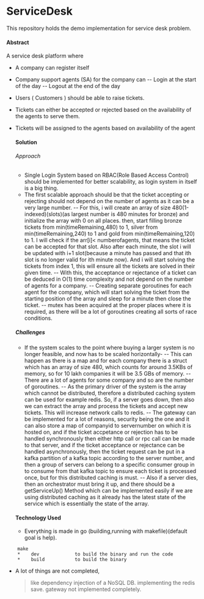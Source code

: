# ServiceDesk
  
  This repository holds the demo implementation for service desk problem.
  
  #### Abstract
 
  A service desk platform where
  
  - A company can register itself
  - Company support agents (SA) for the company can
  -- Login at the start of the day
 -- Logout at the end of the day
- Users ( Customers ) should be able to raise tickets.
- Tickets can either be accepted or rejected based on the availability of the agents to serve them.
- Tickets will be assigned to the agents based on availability of the agent
  

  #### Solution
  
 
  ###### Approach
  - Single Login System based on RBAC(Role Based Access Control) should be implemented for better scalability, as login system in itself is a big thing.
   - The first scalable approach should be that the ticket accepting or rejecting should not depend on the number of agents as it can be a very large number.
  -- For this, i will create an array of size 480(1-indexed)(slots)(as largest number is 480 minutes for bronze) and initialize the array with 0 on all places. then, start filling bronze tickets from min(timeRemaining,480) to 1, silver from min(timeRemaining,240) to 1 and gold from min(timeRemaining,120) to 1. I will check if the arr[i]< numberofagents, that means the ticket can be accepted for that slot. Also after each minute, the slot i will be updated with i+1 slot(because a minute has passed and that ith slot is no longer valid for ith minute now). And i will start solving the tickets from index 1, this will ensure all the tickets are solved in their given time.
 -- With this, the acceptance or rejectance of a ticket can be deduced in O(1) time complexity and not depend on the number of agents for a company.
  -- Creating separate goroutines for each agent for the company, which will start solving the ticket from the starting position of the array and sleep for a minute then close the ticket.
  -- mutex has been acquired at the proper places where it is required, as there will be a lot of goroutines creating all sorts of race conditions.

  ##### Challenges
  - If the system scales to the point where buying a larger system is no longer feasible, and now has to be scaled horizontally- 
  -- This can happen as there is a map and for each company there is a struct which has an array of size 480, which counts for around 3.5KBs of memory, so for 10 lakh companies it will be 3.5 GBs of memory.
  -- There are a lot of agents for some company and so are the number of goroutines.
  -- As the primary driver of the system is the array which cannot be distributed, therefore a distributed caching system can be used for example redis. So, if a server goes down, then also we can extract the array and process the tickets and accept new tickets. This will increase network calls to redis.
 -- The gateway can be implemented for a lot of reasons, security being the one and it can also store a map of companyid to servernumber on which it is hosted on, and if the ticket accpetance or rejection has to be handled synchronously then either http call or rpc call can be made to that server, and if the ticket acceptance or rejectance can be handled asynchronously, then the ticket request can be put in a kafka partition of a kafka topic according to the server number, and then a group of servers can belong to a specific consumer group in to consume from that kafka topic to ensure each ticket is processed once, but for this distributed caching is must.
  -- Also if a server dies, then an orchestrator must bring it up, and there should be a getServiceUp() Method which can be implemented easily if we are using distributed caching as it already has the latest state of the service which is essentially the state of the array.
 
   
  #### Technology Used
  - Everything is made in go (building,running with makefile)(default goal is help).
```    
    make
    *    dev             to build the binary and run the code
    *    build           to build the binary
``` 
  - A lot of things are not completed, 
    > like dependency injection of a NoSQL DB. 
    > implementing the redis save.
    > gateway not implemented completely. 

